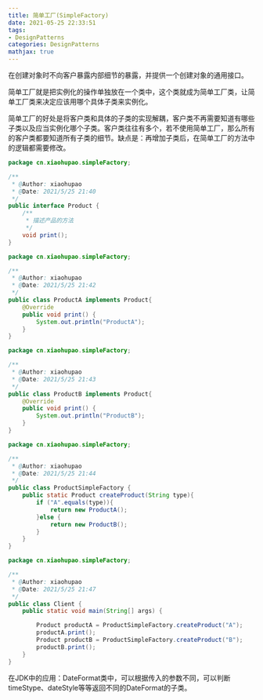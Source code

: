 ```yaml
---
title: 简单工厂(SimpleFactory)
date: 2021-05-25 22:33:51
tags:
- DesignPatterns
categories: DesignPatterns
mathjax: true
---
```


​		在创建对象时不向客户暴露内部细节的暴露，并提供一个创建对象的通用接口。

​		简单工厂就是把实例化的操作单独放在一个类中，这个类就成为简单工厂类，让简单工厂类来决定应该用哪个具体子类来实例化。

​		简单工厂的好处是将客户类和具体的子类的实现解耦，客户类不再需要知道有哪些子类以及应当实例化哪个子类。客户类往往有多个，若不使用简单工厂，那么所有的客户类都要知道所有子类的细节。缺点是：再增加子类后，在简单工厂的方法中的逻辑都需要修改。

 <!-- more --> 

```java
package cn.xiaohupao.simpleFactory;

/**
 * @Author: xiaohupao
 * @Date: 2021/5/25 21:40
 */
public interface Product {
    /**
     * 描述产品的方法
     */
    void print();
}
```

```java
package cn.xiaohupao.simpleFactory;

/**
 * @Author: xiaohupao
 * @Date: 2021/5/25 21:42
 */
public class ProductA implements Product{
    @Override
    public void print() {
        System.out.println("ProductA");
    }
}
```

```java
package cn.xiaohupao.simpleFactory;

/**
 * @Author: xiaohupao
 * @Date: 2021/5/25 21:43
 */
public class ProductB implements Product{
    @Override
    public void print() {
        System.out.println("ProductB");
    }
}
```

```java
package cn.xiaohupao.simpleFactory;

/**
 * @Author: xiaohupao
 * @Date: 2021/5/25 21:44
 */
public class ProductSimpleFactory {
    public static Product createProduct(String type){
        if ("A".equals(type)){
            return new ProductA();
        }else {
            return new ProductB();
        }
    }
}
```

```java
package cn.xiaohupao.simpleFactory;

/**
 * @Author: xiaohupao
 * @Date: 2021/5/25 21:47
 */
public class Client {
    public static void main(String[] args) {

        Product productA = ProductSimpleFactory.createProduct("A");
        productA.print();
        Product productB = ProductSimpleFactory.createProduct("B");
        productB.print();
    }
}
```

​		在JDK中的应用：DateFormat类中，可以根据传入的参数不同，可以判断timeStype、dateStyle等等返回不同的DateFormat的子类。
